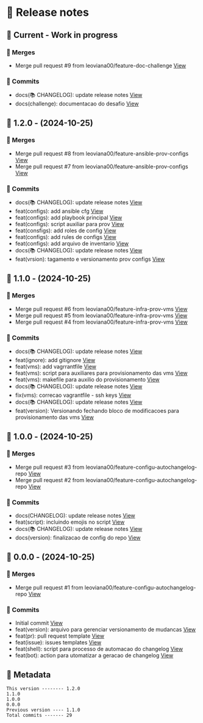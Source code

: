 # 🎁 Release notes

## 🚧 Current - Work in progress
### 🔀 Merges
*  Merge pull request #9 from leoviana00/feature-doc-challenge [View](https://github.com/leoviana00/dio-dp-ansible-vagrant-clusterSwarm/commits/c806c4a6f75480a6f65ea3f1e6521b3246b2b2f8)
### 🚀 Commits
*  docs(📚 CHANGELOG): update release notes [View](https://github.com/leoviana00/dio-dp-ansible-vagrant-clusterSwarm/commits/3a4f7ff41e0f8e55a684d3419f6e08221241278e)
*  docs(challenge): documentacao do desafio [View](https://github.com/leoviana00/dio-dp-ansible-vagrant-clusterSwarm/commits/1bbf1577d4bb845832c26d83f1b7f45b066b7e4f)



## 🔖 1.2.0 - (2024-10-25)
### 🔀 Merges
*  Merge pull request #8 from leoviana00/feature-ansible-prov-configs [View](https://github.com/leoviana00/dio-dp-ansible-vagrant-clusterSwarm/commits/d22aeaec650df5358fbc583710b1e3f739d43623)
*  Merge pull request #7 from leoviana00/feature-ansible-prov-configs [View](https://github.com/leoviana00/dio-dp-ansible-vagrant-clusterSwarm/commits/7e60dd0dbcc1f7ed0770390caa21a99da7d58629)
### 🚀 Commits
*  docs(📚 CHANGELOG): update release notes [View](https://github.com/leoviana00/dio-dp-ansible-vagrant-clusterSwarm/commits/4440e48449cb42b873a74bc7c6932789c0afdf1e)
*  feat(configs): add ansible cfg [View](https://github.com/leoviana00/dio-dp-ansible-vagrant-clusterSwarm/commits/6515fb831eec4fdf5917f365001b9fd3efbf73e7)
*  feat(configs): add playbook principal [View](https://github.com/leoviana00/dio-dp-ansible-vagrant-clusterSwarm/commits/5703a5087612d9d359283874abd1bfe45aadaa3e)
*  feat(configs): script auxiliar para prov [View](https://github.com/leoviana00/dio-dp-ansible-vagrant-clusterSwarm/commits/f0f43a37db189f3d5a99aca195a66f3400fd37c1)
*  feat(consfigs): add roles de config [View](https://github.com/leoviana00/dio-dp-ansible-vagrant-clusterSwarm/commits/aff14bff383332f71fba14cbd65e8a849aba4fb8)
*  feat(configs): add rules de configs [View](https://github.com/leoviana00/dio-dp-ansible-vagrant-clusterSwarm/commits/ccd6cce9bea172df177444520df96e378199fd3c)
*  feat(configs): add arquivo de inventario [View](https://github.com/leoviana00/dio-dp-ansible-vagrant-clusterSwarm/commits/b5dc33fc1cca674b79ed6fc8013172fb5344dbaf)
*  docs(📚 CHANGELOG): update release notes [View](https://github.com/leoviana00/dio-dp-ansible-vagrant-clusterSwarm/commits/b3207a62228904d8de1ab1819a0439e1c6c806e3)
*  feat(vrsion): tagamento e versionamento prov configs [View](https://github.com/leoviana00/dio-dp-ansible-vagrant-clusterSwarm/commits/ae4b77fe0084f42e39dcc325aee6886ea45bd2f0)



## 🔖 1.1.0 - (2024-10-25)
### 🔀 Merges
*  Merge pull request #6 from leoviana00/feature-infra-prov-vms [View](https://github.com/leoviana00/dio-dp-ansible-vagrant-clusterSwarm/commits/efc582ecccaf0db18d2019358eb4592c0d667459)
*  Merge pull request #5 from leoviana00/feature-infra-prov-vms [View](https://github.com/leoviana00/dio-dp-ansible-vagrant-clusterSwarm/commits/badf867abdcf4172aa3849edb9b0d8c58e3593d6)
*  Merge pull request #4 from leoviana00/feature-infra-prov-vms [View](https://github.com/leoviana00/dio-dp-ansible-vagrant-clusterSwarm/commits/81e8e520d0ead1274c9e270dffcc6e68ebb5934e)
### 🚀 Commits
*  docs(📚 CHANGELOG): update release notes [View](https://github.com/leoviana00/dio-dp-ansible-vagrant-clusterSwarm/commits/ee203bc26aaa47b774110abee5eee7527a5abb52)
*  feat(ignore): add gitignore [View](https://github.com/leoviana00/dio-dp-ansible-vagrant-clusterSwarm/commits/26008844e651492d49ee75cdbe30303ae25c09a9)
*  feat(vms): add vagrrantfile [View](https://github.com/leoviana00/dio-dp-ansible-vagrant-clusterSwarm/commits/ccaf8b612eba366de13cce06b96ffceb739a7c62)
*  feat(vms): script para auxiliares para provisionamento das vms [View](https://github.com/leoviana00/dio-dp-ansible-vagrant-clusterSwarm/commits/caf1d7dded91e1fdaa4276a872994ff068667024)
*  feat(vms): makefile para auxilio do provisionamento [View](https://github.com/leoviana00/dio-dp-ansible-vagrant-clusterSwarm/commits/1f0d0d6d51fc15001bfbc907a397a1f9b1d93d61)
*  docs(📚 CHANGELOG): update release notes [View](https://github.com/leoviana00/dio-dp-ansible-vagrant-clusterSwarm/commits/4d145b8bc7e9c0dcc2b091fe0151f3f9f7db46ab)
*  fix(vms): correcao vagrantfile - ssh keys [View](https://github.com/leoviana00/dio-dp-ansible-vagrant-clusterSwarm/commits/347d0b631da59074feb99a8421a8e1e7358e42cf)
*  docs(📚 CHANGELOG): update release notes [View](https://github.com/leoviana00/dio-dp-ansible-vagrant-clusterSwarm/commits/900f4aade1b95a4787e91baae0f10379c1fe2a7f)
*  feat(version): Versionando  fechando bloco de modificacoes para provisionamento das vms [View](https://github.com/leoviana00/dio-dp-ansible-vagrant-clusterSwarm/commits/c84ea3ba4bd0fd4a78895cbe2c2f10ef29978846)



## 🔖 1.0.0 - (2024-10-25)
### 🔀 Merges
*  Merge pull request #3 from leoviana00/feature-configu-autochangelog-repo [View](https://github.com/leoviana00/dio-dp-ansible-vagrant-clusterSwarm/commits/8a475d75b1f5ce7e12c68fdd038c5a957d000607)
*  Merge pull request #2 from leoviana00/feature-configu-autochangelog-repo [View](https://github.com/leoviana00/dio-dp-ansible-vagrant-clusterSwarm/commits/ece079f1a07a12db2ffa3a1cbd70233a70f1ba7e)
### 🚀 Commits
*  docs(CHANGELOG): update release notes [View](https://github.com/leoviana00/dio-dp-ansible-vagrant-clusterSwarm/commits/0a7be2d8ae416265d47cad6b6ff52c21b5f6c70e)
*  feat(script): incluindo emojis no script [View](https://github.com/leoviana00/dio-dp-ansible-vagrant-clusterSwarm/commits/6064dd4279ba7d85ad15f02db95a9ba1a30c8a82)
*  docs(📚 CHANGELOG): update release notes [View](https://github.com/leoviana00/dio-dp-ansible-vagrant-clusterSwarm/commits/548d2518ff46233130bdc0c2ce0dd42995a797cd)
*  docs(version): finalizacao de config do repo [View](https://github.com/leoviana00/dio-dp-ansible-vagrant-clusterSwarm/commits/9d11750e88405f78e6e41fd923086cdcab9c1b95)



## 🔖 0.0.0 - (2024-10-25)
### 🔀 Merges
*  Merge pull request #1 from leoviana00/feature-configu-autochangelog-repo [View](https://github.com/leoviana00/dio-dp-ansible-vagrant-clusterSwarm/commits/cfde02169bef92de3dd9602bbe9880d9ea945dfc)
### 🚀 Commits
*  Initial commit [View](https://github.com/leoviana00/dio-dp-ansible-vagrant-clusterSwarm/commits/ddc6af6fe2864cd188e96240fb032a3dfb43bce9)
*  feat(version): arquivo para gerenciar versionamento de mudancas [View](https://github.com/leoviana00/dio-dp-ansible-vagrant-clusterSwarm/commits/a6e43b08e0dbdf6a33e5ac2a0c7cd14625c1bec5)
*  feat(pr): pull request template [View](https://github.com/leoviana00/dio-dp-ansible-vagrant-clusterSwarm/commits/66d590507709a69dee4ea9e09f69e7458c44fd1d)
*  feat(issue): issues templates [View](https://github.com/leoviana00/dio-dp-ansible-vagrant-clusterSwarm/commits/45aada816298997cf209a3fc160550925151392c)
*  feat(shell): script para processo de automacao do changelog [View](https://github.com/leoviana00/dio-dp-ansible-vagrant-clusterSwarm/commits/8c110463154cdcb74827ec646eb638ad645b0ed6)
*  feat(bot): action para utomatizar a geracao de changelog [View](https://github.com/leoviana00/dio-dp-ansible-vagrant-clusterSwarm/commits/8419fe8e17f1a4a6b2f2a2f63a46b520b681a521)
## 📝 Metadata
```
This version -------- 1.2.0
1.1.0
1.0.0
0.0.0
Previous version ---- 1.1.0
Total commits ------- 29
```
